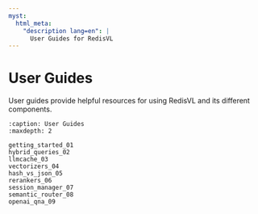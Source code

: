 ```yaml
---
myst:
  html_meta:
    "description lang=en": |
      User Guides for RedisVL
---
```


# User Guides
User guides provide helpful resources for using RedisVL and its different components.

```{toctree}
:caption: User Guides
:maxdepth: 2

getting_started_01
hybrid_queries_02
llmcache_03
vectorizers_04
hash_vs_json_05
rerankers_06
session_manager_07
semantic_router_08
openai_qna_09
```
